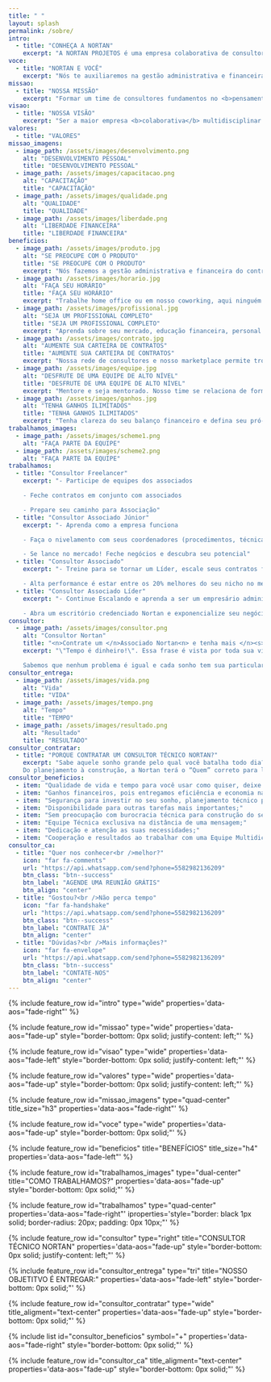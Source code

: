 ```yaml
---
title: " "
layout: splash
permalink: /sobre/
intro:
  - title: "CONHEÇA A NORTAN"
    excerpt: "A NORTAN PROJETOS é uma empresa colaborativa de consultores voltados para a prestação de serviços relacionados à produção, gestão e solução de espaços para construção civil e meio ambiente. Formada por profissionais criativos, inovadores, capacitados e em constante atualização para atender as necessidades de nossos clientes. Vem se destacando pela qualidade na prestação do serviço, eficiência e confiabilidade. Hoje a sede se situa na cidade de Maceió em Alagoas, mas a empresa funciona principalmente em ambiente virtual realizando trabalhos em outros estados."
voce:
  - title: "NORTAN E VOCÊ"
    excerpt: "Nós te auxiliaremos na gestão administrativa e financeira de todos os seus contratos, foque no que é importante e aproveite os benefícios da nossa rede de consultores."
missao:
  - title: "NOSSA MISSÃO"
    excerpt: "Formar um time de consultores fundamentos no <b>pensamento empreendedor</b>, <b>excelência técnica</b> e <b>saúde financeira</b>, com foco em fornecer <b>serviços de qualidade</b> e com <b>execelência no atendimento</b>."
visao:
  - title: "NOSSA VISÃO"
    excerpt: "Ser a maior empresa <b>colaborativa</b> multidisciplinar da construção civil e meio ambiente do Brasil."
valores:
  - title: "VALORES"
missao_imagens:
  - image_path: /assets/images/desenvolvimento.png
    alt: "DESENVOLVIMENTO PESSOAL"
    title: "DESENVOLVIMENTO PESSOAL"
  - image_path: /assets/images/capacitacao.png
    alt: "CAPACITAÇÃO"
    title: "CAPACITAÇÃO"
  - image_path: /assets/images/qualidade.png
    alt: "QUALIDADE"
    title: "QUALIDADE"
  - image_path: /assets/images/liberdade.png
    alt: "LIBERDADE FINANCEIRA"
    title: "LIBERDADE FINANCEIRA"
beneficios:
  - image_path: /assets/images/produto.jpg
    alt: "SE PREOCUPE COM O PRODUTO"
    title: "SE PREOCUPE COM O PRODUTO"
    excerpt: "Nós fazemos a gestão administrativa e financeira do contrato de forma transparente."
  - image_path: /assets/images/horario.jpg
    alt: "FAÇA SEU HORÁRIO"
    title: "FAÇA SEU HORÁRIO"
    excerpt: "Trabalhe home office ou em nosso coworking, aqui ninguém vende hora."
  - image_path: /assets/images/profissional.jpg
    alt: "SEJA UM PROFISSIONAL COMPLETO"
    title: "SEJA UM PROFISSIONAL COMPLETO"
    excerpt: "Aprenda sobre seu mercado, educação financeira, personal branding e empreendedorismo com profissionais experientes."
  - image_path: /assets/images/contrato.jpg
    alt: "AUMENTE SUA CARTEIRA DE CONTRATOS"
    title: "AUMENTE SUA CARTEIRA DE CONTRATOS"
    excerpt: "Nossa rede de consultores e nosso marketplace permite trocas voluntárias entre cliente externos (gerencie contratos) e internos (faça parte de equipe)."
  - image_path: /assets/images/equipe.jpg
    alt: "DESFRUTE DE UMA EQUIPE DE ALTO NÍVEL"
    title: "DESFRUTE DE UMA EQUIPE DE ALTO NÍVEL"
    excerpt: "Mentore e seja mentorado. Nosso time se relaciona de forma direta compartilhando conhecimento."
  - image_path: /assets/images/ganhos.jpg
    alt: "TENHA GANHOS ILIMITADOS"
    title: "TENHA GANHOS ILIMITADOS"
    excerpt: "Tenha clareza do seu balanço financeiro e defina seu pró-labore mensal. Na Nortan o que você produz é seu."
trabalhamos_images:
  - image_path: /assets/images/scheme1.png
    alt: "FAÇA PARTE DA EQUIPE"
  - image_path: /assets/images/scheme2.png
    alt: "FAÇA PARTE DA EQUIPE"
trabalhamos:
  - title: "Consultor Freelancer"
    excerpt: "- Participe de equipes dos associados

    - Feche contratos em conjunto com associados

    - Prepare seu caminho para Associação"
  - title: "Consultor Associado Júnior"
    excerpt: "- Aprenda como a empresa funciona

    - Faça o nivelamento com seus coordenadores (procedimentos, técnica, brading, vendas)

    - Se lance no mercado! Feche negócios e descubra seu potencial"
  - title: "Consultor Associado"
    excerpt: "- Treine para se tornar um Líder, escale seus contratos formando uma equipe

    - Alta performance é estar entre os 20% melhores do seu nicho no mercado. Performe acima da média e ascenda"
  - title: "Consultor Associado Líder"
    excerpt: "- Continue Escalando e aprenda a ser um empresário administrador

    - Abra um escritório credenciado Nortan e exponencialize seu negócio"
consultor:
  - image_path: /assets/images/consultor.png
    alt: "Consultor Nortan"
    title: "<n>Contrate um </n>Associado Nortan<n> e tenha mais </n><s>Tempo</s> Vida<n> para o que realmente </n>Importa"
    excerpt: "\"Tempo é dinheiro!\". Essa frase é vista por toda sua vida e vira quase inerente ao ser humano não é mesmo? Mas na verdade tempo é vida, por isso transforme e potencialize seu tempo – Contrate um Consultor Técnico Nortan para resolver o seu problema

    Sabemos que nenhum problema é igual e cada sonho tem sua particularidade. O Associado Nortan será seu Consultor Técnico Exclusivo, te guiando para solução mais eficiente – Você vai aliviar sua rotina e poder aproveitar seu tempo para focar no que realmente importa. Você não está sozinho nessa, queremos impulsionar seus sonhos."
consultor_entrega:
  - image_path: /assets/images/vida.png
    alt: "Vida"
    title: "VIDA"
  - image_path: /assets/images/tempo.png
    alt: "Tempo"
    title: "TEMPO"
  - image_path: /assets/images/resultado.png
    alt: "Resultado"
    title: "RESULTADO"
consultor_contratar:
  - title: "PORQUE CONTRATAR UM CONSULTOR TÉCNICO NORTAN?"
    excerpt: "Sabe aquele sonho grande pelo qual você batalha todo dia? Construção da sua casa, expansão do seu negócio, lançamento de um novo produto, seja o que for, na hora de colocar no papel vimos que o ponto principal para nosso sonho decolar são Pessoas! Você precisa de uma equipe, afinal um bom “Quem” te dirá “Como”, “Quando” e “Onde”.<br />
    Do planejamento à construção, a Nortan terá o “Quem” correto para levar seu sonho da sua cabeça para o papel e do papel para o mundo, aproveite os benefícios:"
consultor_beneficios:
  - item: "Qualidade de vida e tempo para você usar como quiser, deixe o técnico se preocupar com os detalhes;"
  - item: "Ganhos financeiros, pois entregamos eficiência e economia na construção dos seus sonhos;"
  - item: "Segurança para investir no seu sonho, planejamento técnico por uma equipe de alto nível;"
  - item: "Disponibilidade para outras tarefas mais importantes;"
  - item: "Sem preocupação com burocracia técnica para construção do seu sonho;"
  - item: "Equipe Técnica exclusiva na distância de uma mensagem;"
  - item: "Dedicação e atenção as suas necessidades;"
  - item: "Cooperação e resultados ao trabalhar com uma Equipe Multidiciplinar Nortan;"
consultor_ca:
  - title: "Quer nos conhecer<br />melhor?"
    icon: "far fa-comments"
    url: "https://api.whatsapp.com/send?phone=5582982136209"
    btn_class: "btn--success"
    btn_label: "AGENDE UMA REUNIÃO GRÁTIS"
    btn_align: "center"
  - title: "Gostou?<br />Não perca tempo"
    icon: "far fa-handshake"
    url: "https://api.whatsapp.com/send?phone=5582982136209"
    btn_class: "btn--success"
    btn_label: "CONTRATE JÁ"
    btn_align: "center"
  - title: "Dúvidas?<br />Mais informações?"
    icon: "far fa-envelope"
    url: "https://api.whatsapp.com/send?phone=5582982136209"
    btn_class: "btn--success"
    btn_label: "CONTATE-NOS"
    btn_align: "center"
---
```


{% include feature_row id="intro" type="wide" properties='data-aos="fade-right"' %}

{% include feature_row id="missao" type="wide" properties='data-aos="fade-up" style="border-bottom: 0px solid; justify-content: left;"' %}

{% include feature_row id="visao" type="wide" properties='data-aos="fade-left" style="border-bottom: 0px solid; justify-content: left;"' %}

{% include feature_row id="valores" type="wide" properties='data-aos="fade-up" style="border-bottom: 0px solid; justify-content: left;"' %}

{% include feature_row id="missao_imagens" type="quad-center" title_size="h3" properties='data-aos="fade-right"' %}

{% include feature_row id="voce" type="wide" properties='data-aos="fade-up" style="border-bottom: 0px solid;"' %}

{% include feature_row id="beneficios" title="BENEFÍCIOS" title_size="h4" properties='data-aos="fade-left"' %}

{% include feature_row id="trabalhamos_images" type="dual-center" title="COMO TRABALHAMOS?" properties='data-aos="fade-up" style="border-bottom: 0px solid;"' %}

{% include feature_row id="trabalhamos" type="quad-center" properties='data-aos="fade-right"' iproperties='style="border: black 1px solid; border-radius: 20px; padding: 0px 10px;"' %}

{% include feature_row id="consultor" type="right" title="CONSULTOR TÉCNICO NORTAN" properties='data-aos="fade-up" style="border-bottom: 0px solid; justify-content: left;"' %}

{% include feature_row id="consultor_entrega" type="tri" title="NOSSO OBJETITVO É ENTREGAR:" properties='data-aos="fade-left" style="border-bottom: 0px solid;"' %}

{% include feature_row id="consultor_contratar" type="wide" title_aligment="text-center" properties='data-aos="fade-up" style="border-bottom: 0px solid;"' %}

{% include list id="consultor_beneficios" symbol="+" properties='data-aos="fade-right" style="border-bottom: 0px solid;"' %}

{% include feature_row id="consultor_ca" title_aligment="text-center" properties='data-aos="fade-up" style="border-bottom: 0px solid;"' %}
